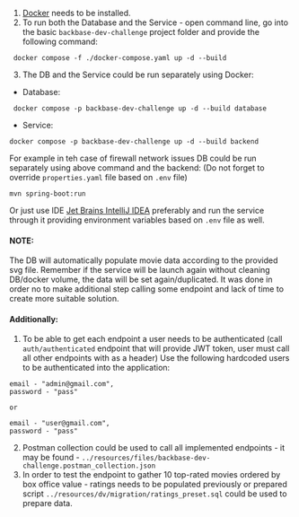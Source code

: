 1. [Docker](https://www.docker.com/) needs to be installed.
2. To run both the Database and the Service - open command line, go into the basic `backbase-dev-challenge` project folder and provide the following command:
```docker
 docker compose -f ./docker-compose.yaml up -d --build
```
3. The DB and the Service could be run separately using Docker:
 - Database:
```docker
 docker compose -p backbase-dev-challenge up -d --build database
```
 - Service:
```docker
docker compose -p backbase-dev-challenge up -d --build backend
```
For example in teh case of firewall network issues DB could be run separately using above command and the backend:
(Do not forget to override `properties.yaml` file based on `.env` file)
```mvn
mvn spring-boot:run 
```
Or just use IDE [Jet Brains IntelliJ IDEA](https://www.jetbrains.com/idea/) preferably and run the service through it providing environment variables based on `.env` file as well.

#### NOTE: 
The DB will automatically populate movie data according to the provided svg file. 
Remember if the service will be launch again without cleaning DB/docker volume, the data will be set again/duplicated.
It was done in order no to make additional step calling some endpoint and lack of time to create more suitable solution.

#### Additionally:
1. To be able to get each endpoint a user needs to be authenticated (call `auth/authenticated` endpoint that will provide JWT token, user must call all other endpoints with as a header)
Use the following hardcoded users to be authenticated into the application:
```text
email - "admin@gmail.com",
password - "pass"

or

email - "user@gmail.com",
password - "pass"
```
2. Postman collection could be used to call all implemented endpoints - it may be found - `../resources/files/backbase-dev-challenge.postman_collection.json`
3. In order to test the endpoint to gather 10 top-rated movies ordered by box office value - ratings needs to be populated previously or
prepared script `../resources/dv/migration/ratings_preset.sql` could be used to prepare data.